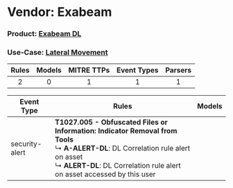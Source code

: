 Vendor: Exabeam
===============
### Product: [Exabeam DL](../ds_exabeam_exabeam_dl.md)
### Use-Case: [Lateral Movement](../../../../UseCases/uc_lateral_movement.md)

| Rules | Models | MITRE TTPs | Event Types | Parsers |
|:-----:|:------:|:----------:|:-----------:|:-------:|
|   2   |   0    |     1      |      1      |    1    |

| Event Type     | Rules                                                                                                                                                                                                                        | Models |
| -------------- | ---------------------------------------------------------------------------------------------------------------------------------------------------------------------------------------------------------------------------- | ------ |
| security-alert | <b>T1027.005 - Obfuscated Files or Information: Indicator Removal from Tools</b><br> ↳ <b>A-ALERT-DL</b>: DL Correlation rule alert on asset<br> ↳ <b>ALERT-DL</b>: DL Correlation rule alert on asset accessed by this user |        |